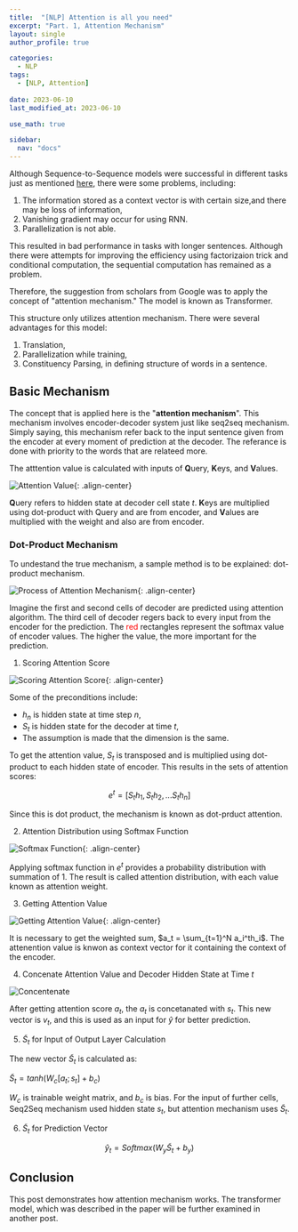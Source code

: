 ```yaml
---
title:  "[NLP] Attention is all you need"
excerpt: "Part. 1, Attention Mechanism"
layout: single
author_profile: true

categories:
  - NLP
tags:
  - [NLP, Attention]
 
date: 2023-06-10
last_modified_at: 2023-06-10

use_math: true

sidebar:
  nav: "docs"
---
```


Although Sequence-to-Sequence models were successful in different tasks just as mentioned [here](https://jaehwan-c.github.io/nlp/seq2seq/Seq2Seq/), there were some problems, including:

1. The information stored as a context vector is with certain size,and there may be loss of information,
2. Vanishing gradient may occur for using RNN.
3. Parallelization is not able.

This resulted in bad performance in tasks with longer sentences. Although there were attempts for improving the efficiency using factorizaion trick and conditional computation, the sequential computation has remained as a problem.

Therefore, the suggestion from scholars from Google was to apply the concept of "attention mechanism." The model is known as Transformer. 

This structure only utilizes attention mechanism. There were several advantages for this model:

1. Translation,
2. Parallelization while training,
3. Constituency Parsing, in defining structure of words in a sentence.

<h2>Basic Mechanism</h2>

The concept that is applied here is the "<b>attention mechanism</b>". This mechanism involves encoder-decoder system just like seq2seq mechanism. Simply saying, this mechanism refer back to the input sentence given from the encoder at every moment of prediction at the decoder. The referance is done with priority to the words that are relateed more.

The atttention value is calculated with inputs of <b>Q</b>uery, <b>K</b>eys, and <b>V</b>alues.

![Attention Value](https://wikidocs.net/images/page/22893/%EC%BF%BC%EB%A6%AC.PNG "Attention Value"){: .align-center}

<b>Q</b>uery refers to hidden state at decoder cell state $t$. <b>K</b>eys are multiplied using dot-product with Query and are from encoder, and <b>V</b>alues are multiplied with the weight and also are from encoder.

<h3>Dot-Product Mechanism</h3>

To undestand the true mechanism, a sample method is to be explained: dot-product mechanism.

![Process of Attention Mechanism](https://wikidocs.net/images/page/22893/dotproductattention1_final.PNG "Attention Mechaism"){: .align-center}

Imagine the first and second cells of decoder are predicted using attention algorithm. The third cell of decoder regers back to every  input from the encoder for the prediction. The <span style="color: red">red</span> rectangles represent the softmax value of encoder values. The higher the value, the more important for the prediction.

1. Scoring Attention Score

![Scoring Attention Score](https://wikidocs.net/images/page/22893/dotproductattention2_final.PNG "Attention Score"){: .align-center}

Some of the preconditions include:

- $h_n$ is hidden state at time step $n$,
- $S_t$ is hidden state for the decoder at time $t$,
- The assumption is made that the dimension is the same.

To get the attention value, $S_t$ is transposed and is multiplied using dot-product to each hidden state of encoder. This results in the sets of attention scores:

$$e^t = [S_th_1, S_th_2, ... S_th_n]$$

Since this is dot product, the mechanism is known as dot-prduct attention.

2. Attention Distribution using Softmax Function

![Softmax Function](https://wikidocs.net/images/page/22893/dotproductattention3_final.PNG "Softmax Function"){: .align-center}

Applying softmax function in $e^t$ provides a probability distribution with summation of 1. The result is called attention distribution, with each value known as attention weight.

3. Getting Attention Value

![Getting Attention Value](https://wikidocs.net/images/page/22893/dotproductattention4_final.PNG){: .align-center}

It is necessary to get the weighted sum, $a_t = \sum_{t=1}^N a_i^th_i$. The attenention value is knwon as context vector for it containing the context of the encoder.

4. Concenate Attention Value and Decoder Hidden State at Time $t$

![Concentenate](https://wikidocs.net/images/page/22893/dotproductattention5_final_final.PNG "Concetanate")

After getting attention score $a_t$, the $a_t$ is concetanated with $s_t$. This new vector is $v_t$, and this is used as an input for $\hat{y}$ for better prediction.

5. $\widetilde{S}_t$ for Input of Output Layer Calculation

The new vector $\widetilde{S}_t$ is calculated as:

$\widetilde{S}_t = tanh(W_c[a_t; s_t] + b_c)$

$W_c$ is trainable weight matrix, and $b_c$ is bias. For the input of further cells, Seq2Seq mechanism used hidden state $s_t$, but attention mechanism uses $\widetilde{S}_t$.

6. $\widetilde{S}_t$ for Prediction Vector

$$\hat{y}_t = Softmax(W_y\widetilde{S}_t + b_y)$$

<h2>Conclusion</h2>

This post demonstrates how attention mechanism works. The transformer model, which was described in the paper will be further examined in another post.